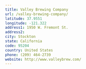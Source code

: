 ```yaml
---
title: Valley Brewing Company
url: /valley-brewing-company/
latitude: 37.9551
longitude: -121.322
address1: 1950 W. Fremont St.
address2: 
city: Stockton
state: California
code: 95204
country: United States
phone: (209) 464-2739
website: http://www.valleybrew.com/
---
```



